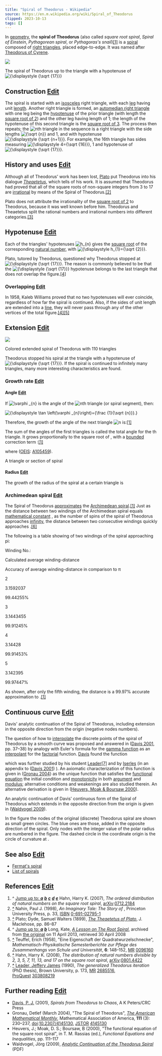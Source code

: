 ```yaml
---
title: "Spiral of Theodorus - Wikipedia"
source: https://en.m.wikipedia.org/wiki/Spiral_of_Theodorus
clipped: 2023-10-13
tags: []
---
```


In [geometry](https://en.m.wikipedia.org/wiki/Geometry "Geometry"), the **spiral of Theodorus** (also called *square root spiral*, *Spiral of Einstein*, *Pythagorean spiral*, or *Pythagoras's snail*)[\[1\]](#cite_note-KAHN2-1) is a [spiral](https://en.m.wikipedia.org/wiki/Spiral "Spiral") composed of [right triangles](https://en.m.wikipedia.org/wiki/Right_triangle "Right triangle"), placed edge-to-edge. It was named after [Theodorus of Cyrene](https://en.m.wikipedia.org/wiki/Theodorus_of_Cyrene "Theodorus of Cyrene").

[![](https://upload.wikimedia.org/wikipedia/commons/thumb/9/9f/Spiral_of_Theodorus.svg/400px-Spiral_of_Theodorus.svg.png)](https://en.m.wikipedia.org/wiki/File:Spiral_of_Theodorus.svg)

The spiral of Theodorus up to the triangle with a hypotenuse of ![{\displaystyle {\sqrt {17}}}](https://wikimedia.org/api/rest_v1/media/math/render/svg/2d090c5c91c92d2926ceeece2133403c09bdf4dc)

## Construction [Edit](https://en.m.wikipedia.org/w/index.php?title=Spiral_of_Theodorus&action=edit&section=1 "Edit section: Construction")

The spiral is started with an [isosceles](https://en.m.wikipedia.org/wiki/Isosceles "Isosceles") right triangle, with each [leg](https://en.m.wikipedia.org/wiki/Cathetus "Cathetus") having unit [length](https://en.m.wikipedia.org/wiki/Length "Length"). Another right triangle is formed, an [automedian right triangle](https://en.m.wikipedia.org/wiki/Automedian_triangle "Automedian triangle") with one leg being the [hypotenuse](https://en.m.wikipedia.org/wiki/Hypotenuse "Hypotenuse") of the prior triangle (with length the [square root of 2](https://en.m.wikipedia.org/wiki/Square_root_of_2 "Square root of 2")) and the other leg having length of 1; the length of the hypotenuse of this second triangle is the [square root of 3](https://en.m.wikipedia.org/wiki/Square_root_of_3 "Square root of 3"). The process then repeats; the ![n](https://wikimedia.org/api/rest_v1/media/math/render/svg/a601995d55609f2d9f5e233e36fbe9ea26011b3b)th triangle in the sequence is a right triangle with the side lengths ![{\sqrt {n}}](https://wikimedia.org/api/rest_v1/media/math/render/svg/2a2994734eae382ce30100fb17b9447fd8e99f81) and 1, and with hypotenuse ![{\displaystyle {\sqrt {n+1}}}](https://wikimedia.org/api/rest_v1/media/math/render/svg/68cdb53174acd44e04c3bec369a5abd56eb49492). For example, the 16th triangle has sides measuring ![{\displaystyle 4={\sqrt {16}}}](https://wikimedia.org/api/rest_v1/media/math/render/svg/551e85fcce9266d91cc322e50546b70da13ca34d), 1 and hypotenuse of ![{\displaystyle {\sqrt {17}}}](https://wikimedia.org/api/rest_v1/media/math/render/svg/2d090c5c91c92d2926ceeece2133403c09bdf4dc).

## History and uses [Edit](https://en.m.wikipedia.org/w/index.php?title=Spiral_of_Theodorus&action=edit&section=2 "Edit section: History and uses")

Although all of Theodorus' work has been lost, [Plato](https://en.m.wikipedia.org/wiki/Plato "Plato") put Theodorus into his dialogue *[Theaetetus](https://en.m.wikipedia.org/wiki/Theaetetus_(dialogue) "Theaetetus (dialogue)")*, which tells of his work. It is assumed that Theodorus had proved that all of the square roots of non-square integers from 3 to 17 are [irrational](https://en.m.wikipedia.org/wiki/Irrational_number "Irrational number") by means of the Spiral of Theodorus.[\[2\]](#cite_note-nahin-2)

Plato does not attribute the irrationality of the [square root of 2](https://en.m.wikipedia.org/wiki/Square_root_of_2 "Square root of 2") to Theodorus, because it was well known before him. Theodorus and Theaetetus split the rational numbers and irrational numbers into different categories.[\[3\]](#cite_note-plato-3)

## Hypotenuse [Edit](https://en.m.wikipedia.org/w/index.php?title=Spiral_of_Theodorus&action=edit&section=3 "Edit section: Hypotenuse")

Each of the triangles' hypotenuses ![h_{n}](https://wikimedia.org/api/rest_v1/media/math/render/svg/dc869ca124a4bbb264113f1b3b40d78e09c055be) gives the [square root](https://en.m.wikipedia.org/wiki/Square_root "Square root") of the corresponding [natural number](https://en.m.wikipedia.org/wiki/Natural_number "Natural number"), with ![{\displaystyle h_{1}={\sqrt {2}}}](https://wikimedia.org/api/rest_v1/media/math/render/svg/5eb4c64897e161b563ca6d8e1efc4b8e4c0025b6).

Plato, tutored by Theodorus, questioned why Theodorus stopped at ![{\displaystyle {\sqrt {17}}}](https://wikimedia.org/api/rest_v1/media/math/render/svg/2d090c5c91c92d2926ceeece2133403c09bdf4dc). The reason is commonly believed to be that the ![{\displaystyle {\sqrt {17}}}](https://wikimedia.org/api/rest_v1/media/math/render/svg/2d090c5c91c92d2926ceeece2133403c09bdf4dc) hypotenuse belongs to the last triangle that does not overlap the figure.[\[4\]](#cite_note-LONG-4)

### Overlapping [Edit](https://en.m.wikipedia.org/w/index.php?title=Spiral_of_Theodorus&action=edit&section=4 "Edit section: Overlapping")

In 1958, Kaleb Williams proved that no two hypotenuses will ever coincide, regardless of how far the spiral is continued. Also, if the sides of unit length are extended into a [line](https://en.m.wikipedia.org/wiki/Line_(geometry) "Line (geometry)"), they will never pass through any of the other vertices of the total figure.[\[4\]](#cite_note-LONG-4)[\[5\]](#cite_note-teuffel-5)

## Extension [Edit](https://en.m.wikipedia.org/w/index.php?title=Spiral_of_Theodorus&action=edit&section=5 "Edit section: Extension")

[![](https://upload.wikimedia.org/wikipedia/commons/thumb/e/e7/Spiral_of_Theodorus_extended.svg/220px-Spiral_of_Theodorus_extended.svg.png)](https://en.m.wikipedia.org/wiki/File:Spiral_of_Theodorus_extended.svg)

Colored extended spiral of Theodorus with 110 triangles

Theodorus stopped his spiral at the triangle with a hypotenuse of ![{\displaystyle {\sqrt {17}}}](https://wikimedia.org/api/rest_v1/media/math/render/svg/2d090c5c91c92d2926ceeece2133403c09bdf4dc). If the spiral is continued to infinitely many triangles, many more interesting characteristics are found.

### Growth rate [Edit](https://en.m.wikipedia.org/w/index.php?title=Spiral_of_Theodorus&action=edit&section=6 "Edit section: Growth rate")

#### Angle [Edit](https://en.m.wikipedia.org/w/index.php?title=Spiral_of_Theodorus&action=edit&section=7 "Edit section: Angle")

If ![\varphi _{n}](https://wikimedia.org/api/rest_v1/media/math/render/svg/43c6b983163976c2de92e000fdff880064d1d02c) is the angle of the ![n](https://wikimedia.org/api/rest_v1/media/math/render/svg/a601995d55609f2d9f5e233e36fbe9ea26011b3b)th triangle (or spiral segment), then:

![{\displaystyle \tan \left(\varphi _{n}\right)={\frac {1}{\sqrt {n}}}.}](https://wikimedia.org/api/rest_v1/media/math/render/svg/f7206978f1c74d7b50fc8b4fcd06d7900ec4594c)

Therefore, the growth of the angle  of the next triangle ![n](https://wikimedia.org/api/rest_v1/media/math/render/svg/a601995d55609f2d9f5e233e36fbe9ea26011b3b) is:[\[1\]](#cite_note-KAHN2-1)

The sum of the angles of the first  triangles is called the total angle  for the th triangle. It grows proportionally to the square root of , with a [bounded](https://en.m.wikipedia.org/wiki/Bounded_function "Bounded function") correction term :[\[1\]](#cite_note-KAHN2-1)

where ([OEIS](https://en.m.wikipedia.org/wiki/On-Line_Encyclopedia_of_Integer_Sequences "On-Line Encyclopedia of Integer Sequences"): [A105459](https://oeis.org/A105459 "oeis:A105459")).

 [](https://en.m.wikipedia.org/wiki/File:Spiral_of_Theodorus_triangle.svg) 

A triangle or section of spiral

#### Radius [Edit](https://en.m.wikipedia.org/w/index.php?title=Spiral_of_Theodorus&action=edit&section=8 "Edit section: Radius")

The growth of the radius of the spiral at a certain triangle  is

### Archimedean spiral [Edit](https://en.m.wikipedia.org/w/index.php?title=Spiral_of_Theodorus&action=edit&section=9 "Edit section: Archimedean spiral")

The Spiral of Theodorus [approximates](https://en.m.wikipedia.org/wiki/Approximate "Approximate") the [Archimedean spiral](https://en.m.wikipedia.org/wiki/Archimedean_spiral "Archimedean spiral").[\[1\]](#cite_note-KAHN2-1) Just as the distance between two windings of the Archimedean spiral equals [mathematical constant](https://en.m.wikipedia.org/wiki/Mathematical_constant "Mathematical constant") , as the number of spins of the spiral of Theodorus approaches [infinity](https://en.m.wikipedia.org/wiki/Infinity "Infinity"), the distance between two consecutive windings quickly approaches .[\[6\]](#cite_note-hahn-6)

The following is a table showing of two windings of the spiral approaching pi:

Winding No.:

Calculated average winding-distance

Accuracy of average winding-distance in comparison to π

2

3.1592037

99.44255%

3

3.1443455

99.91245%

4

3.14428

99.91453%

5

3.142395

99.97447%

As shown, after only the fifth winding, the distance is a 99.97% accurate approximation to .[\[1\]](#cite_note-KAHN2-1)

## Continuous curve [Edit](https://en.m.wikipedia.org/w/index.php?title=Spiral_of_Theodorus&action=edit&section=10 "Edit section: Continuous curve")

 [](https://en.m.wikipedia.org/wiki/File:Theodorus_Wiki.svg) 

Davis' analytic continuation of the Spiral of Theodorus, including extension in the opposite direction from the origin (negative nodes numbers).

The question of how to [interpolate](https://en.m.wikipedia.org/wiki/Interpolation "Interpolation") the discrete points of the spiral of Theodorus by a smooth curve was proposed and answered in ([Davis 2001](#CITEREFDavis2001), pp. 37–38) by analogy with Euler's formula for the [gamma function](https://en.m.wikipedia.org/wiki/Gamma_function "Gamma function") as an [interpolant](https://en.m.wikipedia.org/wiki/Interpolation "Interpolation") for the [factorial](https://en.m.wikipedia.org/wiki/Factorial "Factorial") function. [Davis](https://en.m.wikipedia.org/wiki/Philip_J._Davis "Philip J. Davis") found the function

which was further studied by his student [Leader](https://en.m.wikipedia.org/wiki/Jeffery_J._Leader "Jeffery J. Leader")[\[7\]](#cite_note-leader-7) and by [Iserles](https://en.m.wikipedia.org/wiki/Arieh_Iserles "Arieh Iserles") (in an appendix to ([Davis 2001](#CITEREFDavis2001)) ). An axiomatic characterization of this function is given in ([Gronau 2004](#CITEREFGronau2004)) as the unique function that satisfies the [functional equation](https://en.m.wikipedia.org/wiki/Functional_equation "Functional equation") the initial condition  and [monotonicity](https://en.m.wikipedia.org/wiki/Monotonic_function "Monotonic function") in both [argument](https://en.m.wikipedia.org/wiki/Argument_(complex_analysis) "Argument (complex analysis)") and [modulus](https://en.m.wikipedia.org/wiki/Absolute_value "Absolute value"); alternative conditions and weakenings are also studied therein. An alternative derivation is given in ([Heuvers, Moak & Boursaw 2000](#CITEREFHeuversMoakBoursaw2000)).

An analytic continuation of Davis' continuous form of the Spiral of Theodorus which extends in the opposite direction from the origin is given in ([Waldvogel 2009](#CITEREFWaldvogel2009)).

In the figure the nodes of the original (discrete) Theodorus spiral are shown as small green circles. The blue ones are those, added in the opposite direction of the spiral. Only nodes  with the integer value of the polar radius  are numbered in the figure. The dashed circle in the coordinate origin  is the circle of curvature at .

## See also [Edit](https://en.m.wikipedia.org/w/index.php?title=Spiral_of_Theodorus&action=edit&section=11 "Edit section: See also")

-   [Fermat's spiral](https://en.m.wikipedia.org/wiki/Fermat%27s_spiral "Fermat's spiral")
-   [List of spirals](https://en.m.wikipedia.org/wiki/List_of_spirals "List of spirals")

## References [Edit](https://en.m.wikipedia.org/w/index.php?title=Spiral_of_Theodorus&action=edit&section=12 "Edit section: References")

1.  ^ [Jump up to: ***a***](#cite_ref-KAHN2_1-0) [***b***](#cite_ref-KAHN2_1-1) [***c***](#cite_ref-KAHN2_1-2) [***d***](#cite_ref-KAHN2_1-3) [***e***](#cite_ref-KAHN2_1-4) Hahn, Harry K. (2007), *The ordered distribution of natural numbers on the square root spiral*, [arXiv](https://en.m.wikipedia.org/wiki/ArXiv_(identifier) "ArXiv (identifier)"):[0712.2184](https://arxiv.org/abs/0712.2184)
2.  **[^](#cite_ref-nahin_2-0 "Jump up")** Nahin, Paul J. (1998), *An Imaginary Tale: The Story of* , Princeton University Press, p. 33, [ISBN](https://en.m.wikipedia.org/wiki/ISBN_(identifier) "ISBN (identifier)") [0-691-02795-1](https://en.m.wikipedia.org/wiki/Special:BookSources/0-691-02795-1 "Special:BookSources/0-691-02795-1")
3.  **[^](#cite_ref-plato_3-0 "Jump up")** Plato; Dyde, Samuel Walters (1899), [*The Theaetetus of Plato*](https://books.google.com/books?id=wt29k-Jz8pIC), J. Maclehose, pp. 86–87
4.  ^ [Jump up to: ***a***](#cite_ref-LONG_4-0) [***b***](#cite_ref-LONG_4-1) Long, Kate, [*A Lesson on The Root Spiral*](https://web.archive.org/web/20130411230043/http://courses.wcupa.edu/jkerriga/Lessons/A%20Lesson%20on%20Spirals.html), archived from [the original](http://courses.wcupa.edu/jkerriga/Lessons/A%20Lesson%20on%20Spirals.html) on 11 April 2013, retrieved 30 April 2008
5.  **[^](#cite_ref-teuffel_5-0 "Jump up")** Teuffel, Erich (1958), "Eine Eigenschaft der Quadratwurzelschnecke", *Mathematisch-Physikalische Semesterberichte zur Pflege des Zusammenhangs von Schule und Universität*, **6**: 148–152, [MR](https://en.m.wikipedia.org/wiki/MR_(identifier) "MR (identifier)") [0096160](https://mathscinet.ams.org/mathscinet-getitem?mr=0096160)
6.  **[^](#cite_ref-hahn_6-0 "Jump up")** Hahn, Harry K. (2008), *The distribution of natural numbers divisible by 2, 3, 5, 7, 11, 13, and 17 on the square root spiral*, [arXiv](https://en.m.wikipedia.org/wiki/ArXiv_(identifier) "ArXiv (identifier)"):[0801.4422](https://arxiv.org/abs/0801.4422)
7.  **[^](#cite_ref-leader_7-0 "Jump up")** [Leader, Jeffery James](https://en.m.wikipedia.org/wiki/Jeffery_J._Leader "Jeffery J. Leader") (1990), *The generalized Theodorus iteration* (PhD thesis), Brown University, p. 173, [MR](https://en.m.wikipedia.org/wiki/MR_(identifier) "MR (identifier)") [2685516](https://mathscinet.ams.org/mathscinet-getitem?mr=2685516), [ProQuest](https://en.m.wikipedia.org/wiki/ProQuest_(identifier) "ProQuest (identifier)") [303808219](https://search.proquest.com/docview/303808219)

## Further reading [Edit](https://en.m.wikipedia.org/w/index.php?title=Spiral_of_Theodorus&action=edit&section=13 "Edit section: Further reading")

-   [Davis, P. J.](https://en.m.wikipedia.org/wiki/Philip_J._Davis "Philip J. Davis") (2001), *Spirals from Theodorus to Chaos*, A K Peters/CRC Press
-   Gronau, Detlef (March 2004), "The Spiral of Theodorus", *[The American Mathematical Monthly](https://en.m.wikipedia.org/wiki/The_American_Mathematical_Monthly "The American Mathematical Monthly")*, Mathematical Association of America, **111** (3): 230–237, [doi](https://en.m.wikipedia.org/wiki/Doi_(identifier) "Doi (identifier)"):[10.2307/4145130](https://doi.org/10.2307%2F4145130), [JSTOR](https://en.m.wikipedia.org/wiki/JSTOR_(identifier) "JSTOR (identifier)") [4145130](https://www.jstor.org/stable/4145130)
-   Heuvers, J.; Moak, D. S.; Boursaw, B (2000), "The functional equation of the square root spiral", in T. M. Rassias (ed.), *Functional Equations and Inequalities*, pp. 111–117
-   Waldvogel, Jörg (2009), [*Analytic Continuation of the Theodorus Spiral*](http://www.math.ethz.ch/~waldvoge/Papers/theopaper.pdf) (PDF)